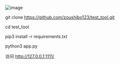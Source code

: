 ![image](https://github.com/user-attachments/assets/87ca1e82-7c32-4168-ba4b-8d88465e0ca7)

git clone https://github.com/zoushibo123/test_tool.git

cd test_tool

pip3 install -r requirements.txt

python3 app.py

访问 http://127.0.0.1:1111/
